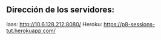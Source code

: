 ## Dirección de los servidores:
Iaas: http://10.6.128.212:8080/
Heroku: https://p8-sessions-tut.herokuapp.com/
